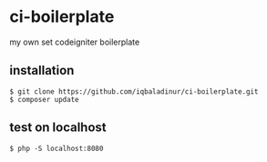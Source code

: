 # ci-boilerplate
my own set codeigniter boilerplate

## installation
	$ git clone https://github.com/iqbaladinur/ci-boilerplate.git
	$ composer update

## test on localhost
	$ php -S localhost:8080
